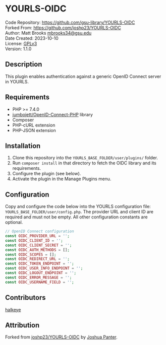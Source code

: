 # YOURLS-OIDC
Code Repository: https://github.com/gsu-library/YOURLS-OIDC  
Forked From: https://github.com/joshp23/YOURLS-OIDC  
Author: Matt Brooks <mbrooks34@gsu.edu>  
Date Created: 2023-10-10  
License: [GPLv3](LICENSE)  
Version: 1.1.0

## Description
This plugin enables authentication against a generic OpenID Connect server in YOURLS. 

## Requirements
- PHP >= 7.4.0
- [jumbojett/OpenID-Connect-PHP](https://github.com/jumbojett/OpenID-Connect-PHP) library
- Composer
- PHP-cURL extension
- PHP-JSON extension

## Installation
1. Clone this repository into the `YOURLS_BASE_FOLDER/user/plugins/` folder.
1. Run `composer install` in that directory to fetch the OIDC library and its requirements.
1. Configure the plugin (see below).
1. Activate the plugin in the Manage Plugins menu.

## Configuration
Copy and configure the code below into the YOURLS configuration file: `YOURLS_BASE_FOLDER/user/config.php`. The provider URL and client ID are required and must not be empty. All other configuration constants are optional.

```php
// OpenID Connect configuration
const OIDC_PROVIDER_URL = '';
const OIDC_CLIENT_ID = '';
const OIDC_CLIENT_SECRET = '';
const OIDC_AUTH_METHODS = [];
const OIDC_SCOPES = [];
const OIDC_REDIRECT_URL = '';
const OIDC_TOKEN_ENDPOINT = '';
const OIDC_USER_INFO_ENDPOINT = '';
const OIDC_LOGOUT_ENDPOINT = '';
const OIDC_ERROR_MESSAGE = '';
const OIDC_USERNAME_FIELD = '';
```

## Contributors
[halkeye](https://github.com/halkeye)

## Attribution
Forked from [joshp23/YOURLS-OIDC](https://github.com/joshp23/YOURLS-OIDC) by [Joshua Panter](https://github.com/joshp23).
